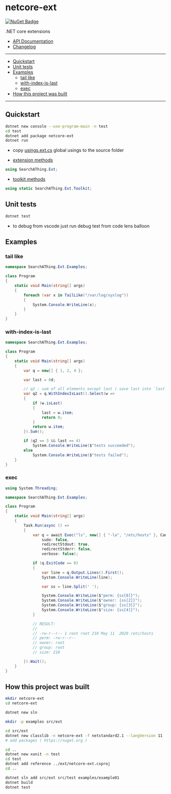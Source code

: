 # netcore-ext

[![NuGet Badge](https://buildstats.info/nuget/netcore-ext)](https://www.nuget.org/packages/netcore-ext/)

.NET core extensions

- [API Documentation](https://devel0.github.io/netcore-ext/html/annotated.html)
- [Changelog](https://github.com/devel0/netcore-ext/commits/master)

<hr/>

<!-- TOC -->
* [Quickstart](#quickstart)
* [Unit tests](#unit-tests)
* [Examples](#examples)
  + [tail like](#tail-like)
  + [with-index-is-last](#with-index-is-last)
  + [exec](#exec)
* [How this project was built](#how-this-project-was-built)
<!-- TOCEND -->

<hr/>

## Quickstart

```sh
dotnet new console --use-program-main -n test
cd test
dotnet add package netcore-ext
dotnet run
```

- copy [usings.ext.cs](src/ext/usings.ext.cs) global usings to the source folder

- [extension methods](https://devel0.github.io/netcore-ext/html/class_search_a_thing_1_1_ext.html)

```csharp
using SearchAThing.Ext;
```

- [toolkit methods](https://devel0.github.io/netcore-util/html/class_search_a_thing_1_1_toolkit.html)

```csharp
using static SearchAThing.Ext.Toolkit;
```

## Unit tests

```sh
dotnet test
```

- to debug from vscode just run debug test from code lens balloon

## Examples

### tail like

```cs
namespace SearchAThing.Ext.Examples;

class Program
{
    static void Main(string[] args)
    {
        foreach (var x in TailLike("/var/log/syslog"))
        {
            System.Console.WriteLine(x);
        }
    }
}
```

### with-index-is-last

```csharp
namespace SearchAThing.Ext.Examples;

class Program
{
    static void Main(string[] args)
    {
        var q = new[] { 1, 2, 4 };

        var last = 0d;

        // q2 : sum of all elements except last ( save last into `last` var )
        var q2 = q.WithIndexIsLast().Select(w =>
        {
            if (w.isLast)
            {
                last = w.item;
                return 0;
            }
            return w.item;
        }).Sum();

        if (q2 == 3 && last == 4)
            System.Console.WriteLine($"tests succeeded");
        else
            System.Console.WriteLine($"tests failed");
    }
}
```

### exec

```csharp
using System.Threading;

namespace SearchAThing.Ext.Examples;

class Program
{
    static void Main(string[] args)
    {
        Task.Run(async () =>
        {
            var q = await Exec("ls", new[] { "-la", "/etc/hosts" }, CancellationToken.None,
                sudo: false,
                redirectStdout: true,
                redirectStderr: false,
                verbose: false);

            if (q.ExitCode == 0)
            {
                var line = q.Output.Lines().First();
                System.Console.WriteLine(line);

                var ss = line.Split(' ');

                System.Console.WriteLine($"perm: {ss[0]}");
                System.Console.WriteLine($"owner: {ss[2]}");
                System.Console.WriteLine($"group: {ss[3]}");
                System.Console.WriteLine($"size: {ss[4]}");
            }

            // RESULT:
            //
            // -rw-r--r-- 1 root root 218 May 11  2020 /etc/hosts
            // perm: -rw-r--r--
            // owner: root
            // group: root
            // size: 218

        }).Wait();
    }
}
```


## How this project was built

```sh
mkdir netcore-ext
cd netcore-ext

dotnet new sln

mkdir -p examples src/ext

cd src/ext
dotnet new classlib -n netcore-ext -f netstandard2.1 --langVersion 11
# add packages ( https://nuget.org )

cd ..
dotnet new xunit -n test
cd test
dotnet add reference ../ext/netcore-ext.csproj
cd ..

dotnet sln add src/ext src/test examples/example01
dotnet build
dotnet test
```
